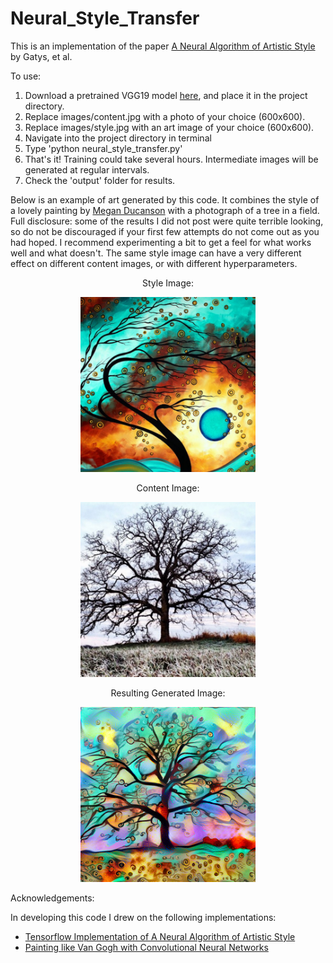 # Neural_Style_Transfer

This is an implementation of the paper [A Neural Algorithm of Artistic Style](https://arxiv.org/abs/1508.06576) by Gatys, et al.

To use:

1. Download a pretrained VGG19 model [here](http://www.vlfeat.org/matconvnet/models/imagenet-vgg-verydeep-19.mat), and place it in the project directory.
2. Replace images/content.jpg with a photo of your choice (600x600).
3. Replace images/style.jpg with an art image of your choice (600x600).
4. Navigate into the project directory in terminal
5. Type 'python neural_style_transfer.py'
6. That's it! Training could take several hours. Intermediate images will be generated at regular intervals.
7. Check the 'output' folder for results.

Below is an example of art generated by this code. It combines the style of a lovely painting by [Megan Ducanson](https://www.wayfair.com/keyword.php?keyword=megan+duncanson+canvas) with a photograph of a tree in a field. Full disclosure: some of the results I did not post were quite terrible looking, so do not be discouraged if your first few attempts do not come out as you had hoped. I recommend experimenting a bit to get a feel for what works well and what doesn't. The same style image can have a very different effect on different content images, or with different hyperparameters.

<div>
    <p align='center'>Style Image:</p>
    <p align='center'><img src="images/style.jpg" alt="Style Image" height="280" width="280"/></p>
</div>

<div>
    <p align='center'>Content Image:</p>
    <p align='center'><img src="images/content.jpg" alt="Content Image" height="280" width="280"/></p>
</div>

<div>
    <p align='center'>Resulting Generated Image:</p>
    <p align='center'><img src="finished/tree_990.png" alt="Generated Image" height="280" width="280"/></p>
</div>
</p>


Acknowledgements:

In developing this code I drew on the following implementations:
* [Tensorflow Implementation of A Neural Algorithm of Artistic Style](http://www.chioka.in/tensorflow-implementation-neural-algorithm-of-artistic-style)
* [Painting like Van Gogh with Convolutional Neural Networks](http://www.subsubroutine.com/sub-subroutine/2016/11/12/painting-like-van-gogh-with-convolutional-neural-networks)

